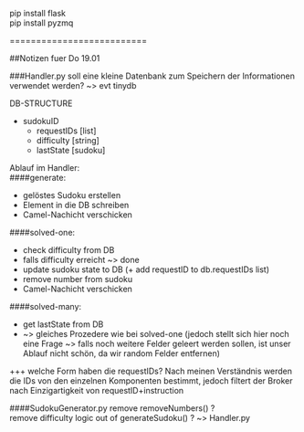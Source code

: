 pip install flask  
pip install pyzmq

==========================

##Notizen fuer Do 19.01

###Handler.py
soll eine kleine Datenbank zum Speichern der Informationen verwendet werden? ~> evt tinydb 

DB-STRUCTURE  
* sudokuID
    - requestIDs [list]  
    - difficulty [string]  
    - lastState  [sudoku]  

Ablauf im Handler:  
####generate:  
* gelöstes Sudoku erstellen
* Element in die DB schreiben
* Camel-Nachicht verschicken
    
####solved-one:  
* check difficulty from DB
* falls difficulty erreicht ~> done
* update sudoku state to DB (+ add requestID to db.requestIDs list)
* remove number from sudoku
* Camel-Nachicht verschicken
    
####solved-many:  
* get lastState from DB
* ~> gleiches Prozedere wie bei solved-one (jedoch stellt sich hier noch eine Frage ~> falls noch weitere Felder geleert werden sollen, ist unser Ablauf nicht schön, da wir random Felder entfernen)

+++ welche Form haben die requestIDs? Nach meinen Verständnis werden die IDs von den einzelnen Komponenten bestimmt, jedoch filtert der Broker nach Einzigartigkeit von requestID+instruction


####SudokuGenerator.py
remove removeNumbers() ?  
remove difficulty logic out of generateSudoku() ? ~> Handler.py

